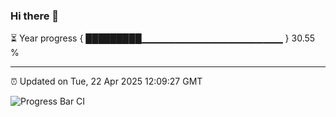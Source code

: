 ### Hi there 👋

⏳ Year progress { █████████▁▁▁▁▁▁▁▁▁▁▁▁▁▁▁▁▁▁▁▁▁ } 30.55 %

---

⏰ Updated on Tue, 22 Apr 2025 12:09:27 GMT

![Progress Bar CI](https://github.com/liununu/liununu/workflows/Progress%20Bar%20CI/badge.svg)

